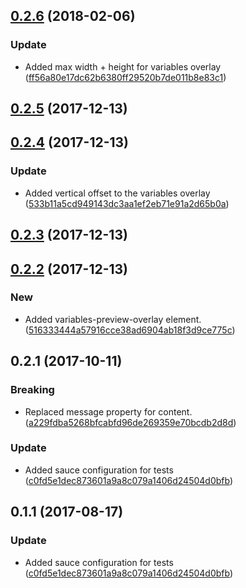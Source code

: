 <a name="0.2.6"></a>
## [0.2.6](https://github.com/advanced-rest-client/arc-status-bar/compare/0.2.5...0.2.6) (2018-02-06)


### Update

* Added max width + height for variables overlay ([ff56a80e17dc62b6380ff29520b7de011b8e83c1](https://github.com/advanced-rest-client/arc-status-bar/commit/ff56a80e17dc62b6380ff29520b7de011b8e83c1))



<a name="0.2.5"></a>
## [0.2.5](https://github.com/advanced-rest-client/arc-status-bar/compare/0.2.4...0.2.5) (2017-12-13)




<a name="0.2.4"></a>
## [0.2.4](https://github.com/advanced-rest-client/arc-status-bar/compare/0.2.3...0.2.4) (2017-12-13)


### Update

* Added vertical offset to the variables overlay ([533b11a5cd949143dc3aa1ef2eb71e91a2d65b0a](https://github.com/advanced-rest-client/arc-status-bar/commit/533b11a5cd949143dc3aa1ef2eb71e91a2d65b0a))



<a name="0.2.3"></a>
## [0.2.3](https://github.com/advanced-rest-client/arc-status-bar/compare/0.2.2...0.2.3) (2017-12-13)




<a name="0.2.2"></a>
## [0.2.2](https://github.com/advanced-rest-client/arc-status-bar/compare/0.2.1...0.2.2) (2017-12-13)


### New

* Added variables-preview-overlay element. ([516333444a57916cce38ad6904ab18f3d9ce775c](https://github.com/advanced-rest-client/arc-status-bar/commit/516333444a57916cce38ad6904ab18f3d9ce775c))



<a name="0.2.1"></a>
## 0.2.1 (2017-10-11)


### Breaking

* Replaced message property for content. ([a229fdba5268bfcabfd96de269359e70bcdb2d8d](https://github.com/advanced-rest-client/arc-status-bar/commit/a229fdba5268bfcabfd96de269359e70bcdb2d8d))

### Update

* Added sauce configuration for tests ([c0fd5e1dec873601a9a8c079a1406d24504d0bfb](https://github.com/advanced-rest-client/arc-status-bar/commit/c0fd5e1dec873601a9a8c079a1406d24504d0bfb))



<a name="0.1.1"></a>
## 0.1.1 (2017-08-17)


### Update

* Added sauce configuration for tests ([c0fd5e1dec873601a9a8c079a1406d24504d0bfb](https://github.com/advanced-rest-client/arc-status-bar/commit/c0fd5e1dec873601a9a8c079a1406d24504d0bfb))



